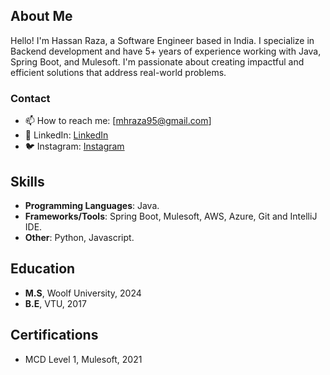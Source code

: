 ## About Me
Hello! I'm Hassan Raza, a Software Engineer based in India. I specialize in Backend development and have 5+ years of experience working with Java, Spring Boot, and Mulesoft. I'm passionate about creating impactful and efficient solutions that address real-world problems.

### Contact
- 📫 How to reach me: [mhraza95@gmail.com]
- 💼 LinkedIn: [LinkedIn](https://www.linkedin.com/in/mhraza95/)
- 🐦 Instagram: [Instagram](https://www.instagram.com/coderz.py/)


## Skills
- **Programming Languages**: Java.
- **Frameworks/Tools**: Spring Boot, Mulesoft, AWS, Azure, Git and IntelliJ IDE.
- **Other**: Python, Javascript.

## Education
- **M.S**, Woolf University, 2024
- **B.E**, VTU, 2017

## Certifications
- MCD Level 1, Mulesoft, 2021


